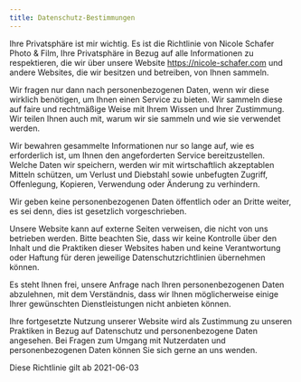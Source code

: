 ```yaml
---
title: Datenschutz-Bestimmungen
---
```

Ihre Privatsphäre ist mir wichtig. Es ist die Richtlinie von Nicole Schafer Photo & Film, Ihre Privatsphäre in Bezug auf alle Informationen zu respektieren, die wir über unsere Website https://nicole-schafer.com und andere Websites, die wir besitzen und betreiben, von Ihnen sammeln.

Wir fragen nur dann nach personenbezogenen Daten, wenn wir diese wirklich benötigen, um Ihnen einen Service zu bieten. Wir sammeln diese auf faire und rechtmäßige Weise mit Ihrem Wissen und Ihrer Zustimmung. Wir teilen Ihnen auch mit, warum wir sie sammeln und wie sie verwendet werden.

Wir bewahren gesammelte Informationen nur so lange auf, wie es erforderlich ist, um Ihnen den angeforderten Service bereitzustellen. Welche Daten wir speichern, werden wir mit wirtschaftlich akzeptablen Mitteln schützen, um Verlust und Diebstahl sowie unbefugten Zugriff, Offenlegung, Kopieren, Verwendung oder Änderung zu verhindern.

Wir geben keine personenbezogenen Daten öffentlich oder an Dritte weiter, es sei denn, dies ist gesetzlich vorgeschrieben.

Unsere Website kann auf externe Seiten verweisen, die nicht von uns betrieben werden. Bitte beachten Sie, dass wir keine Kontrolle über den Inhalt und die Praktiken dieser Websites haben und keine Verantwortung oder Haftung für deren jeweilige Datenschutzrichtlinien übernehmen können.

Es steht Ihnen frei, unsere Anfrage nach Ihren personenbezogenen Daten abzulehnen, mit dem Verständnis, dass wir Ihnen möglicherweise einige Ihrer gewünschten Dienstleistungen nicht anbieten können.

Ihre fortgesetzte Nutzung unserer Website wird als Zustimmung zu unseren Praktiken in Bezug auf Datenschutz und personenbezogene Daten angesehen. Bei Fragen zum Umgang mit Nutzerdaten und personenbezogenen Daten können Sie sich gerne an uns wenden.

Diese Richtlinie gilt ab 2021-06-03